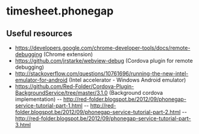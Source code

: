 timesheet.phonegap
==================

## Useful resources

- https://developers.google.com/chrome-developer-tools/docs/remote-debugging (Chrome extension)
- https://github.com/jrstarke/webview-debug (Cordova plugin for remote debugging)
- http://stackoverflow.com/questions/10761696/running-the-new-intel-emulator-for-android (Intel accelerator - Windows Android emulator)
- https://github.com/Red-Folder/Cordova-Plugin-BackgroundService/tree/master/3.1.0 (Background cordova implementation)
-- http://red-folder.blogspot.be/2012/09/phonegap-service-tutorial-part-1.html
-- http://red-folder.blogspot.be/2012/09/phonegap-service-tutorial-part-2.html
-- http://red-folder.blogspot.be/2012/09/phonegap-service-tutorial-part-3.html